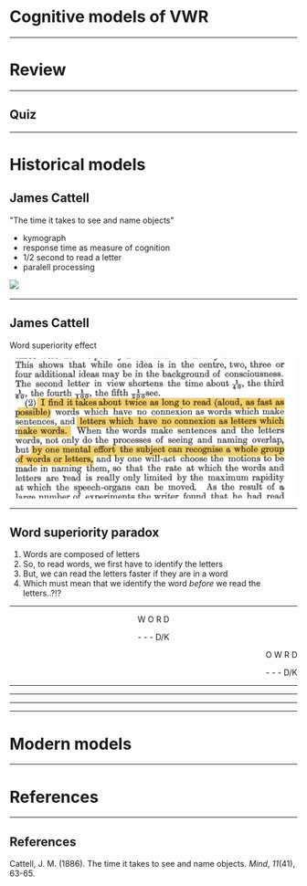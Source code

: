 # Cognitive models of VWR

---

# Review

---

## Quiz

---

# Historical models

## James Cattell

"The time it takes to see and name objects"  


<div id = "left">

- kymograph
- response time as measure of cognition
- 1/2 second to read a letter
- paralell processing

</div>



<div id = "right">


<img src="http://waywiser.rc.fas.harvard.edu/internal/media/dispatcher/141/literal%3Aresize%3Aformat%3Dpreview;jsessionid=56C9CA0702C61614C6FF1C187A74432E" width="300"/>

</div>


---

## James Cattell

Word superiority effect







<img src="https://github.com/ethanweed/ExPsyLing/blob/master/2022/Resources/Cattell%20quote%20word%20superiority.png?raw=true" width=""/>

---

## Word superiority paradox

1. Words are composed of letters
2. So, to read words, we first have to identify the letters
3. But, we can read the letters faster if they are in a word
4. Which must mean that we identify the word _before_ we read the letters..?!?

---

<div id = "left", align="center">


W O R D

\- - - D/K


</div>



<div id = "right", align = "right">

O W R D

\- - - D/K

</div>


---



---




---



---

# Modern models

---


# References

---

## References


<div id = "refs">

Cattell, J. M. (1886). The time it takes to see and name objects. _Mind_, _11_(41), 63-65.



</div>